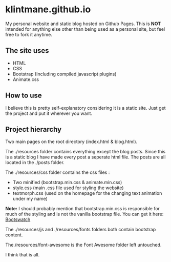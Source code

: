 # klintmane.github.io

My personal website and static blog hosted on Github Pages.
This is **NOT** intended for anything else other than being used as a personal site, but feel free to fork it anytime.


## The site uses

- HTML
- CSS
- Bootstrap (Including compiled javascript plugins)
- Animate.css


## How to use

I believe this is pretty self-explanatory considering it is a static site. Just get the project and put it wherever you want.

## Project hierarchy

Two main pages on the root directory (index.html & blog.html).

The ./resources folder contains everything except the blog posts. Since this is a static blog I have made every post a seperate html file.
The posts are all located in the ./posts folder.

The ./resources/css folder contains the css files :
- Two minified (bootstrap.min.css & animate.min.css)
- style.css (main .css file used for styling the website)
- textmorph.css (used on the homepage for the changing text animation under my name)

**Note:** I should probably mention that bootstrap.min.css is responsible for much of the styling and is not the vanilla bootstrap file.
You can get it here: [Bootswatch](https://bootswatch.com/readable)

The ./resources/js and ./resources/fonts folders both contain bootstrap content.

The./resources/font-awesome is the Font Awesome folder left untouched.


I think that is all.
